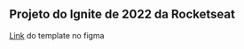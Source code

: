 ## Projeto do Ignite de 2022 da Rocketseat


[Link](https://www.figma.com/file/QFQYdRNOidlYnZvp3Gg4HO/ToDo-List-(Copy)?node-id=43%3A88&t=UKnhNvdMlTfOhbNd-0) do template no figma
